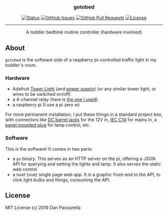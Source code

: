 <h3 align="center">gotobed</h3>

<div align="center">

  [![Status](https://img.shields.io/badge/status-active-success.svg)]() 
  [![GitHub Issues](https://img.shields.io/github/issues/pzl/gotobed.svg)](https://github.com/pzl/gotobed/issues)
  [![GitHub Pull Requests](https://img.shields.io/github/issues-pr/pzl/gotobed.svg)](https://github.com/pzl/gotobed/pulls)
  [![License](https://img.shields.io/badge/license-MIT-blue.svg)](/LICENSE)

</div>

---

<p align="center"> A toddler bedtime routine controller (hardware involved)
    <br> 
</p>


## About

`gotobed` is the software side of a raspberry pi-controlled traffic light in my toddler's room.

### Hardware

- Adafruit [Tower Light](https://www.adafruit.com/product/2993) (and [power supply](https://www.adafruit.com/product/352)) (or any similar tower light, or wires to be switched on/off)
- a 4-channel relay (here is [the one I used](https://www.microcenter.com/product/476352/4-channel-relay-module)).
- a raspberry pi (I use a pi zero w)

For more permanent installation, I put these things in a standard project box, with connectors like [DC barrel jacks](https://www.amazon.com/dp/B073LF3FQK) for the 12V in, [IEC C14](https://www.amazon.com/s?k=c14+mount&ref=nb_sb_noss_2) for mains in, a [panel mounted plug](https://www.amazon.com/s?k=us+plug+panel+mount&ref=nb_sb_noss_2) for lamp control, etc.

### Software

This *is* the software! It comes in two parts:

- a `go` binary. This serves as an HTTP server on the pi, offering a JSON API for querying and setting the lights and lamp. It also serves the static web control
- a nuxt (vue) single page web app. It is a graphic front-end to the API, to click light bulbs and things, consuming the API.



## License

MIT License (c) 2019 Dan Panzarella
